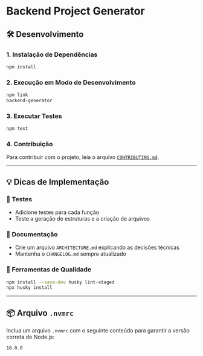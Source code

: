 # Backend Project Generator

## 🛠️ Desenvolvimento

### 1. Instalação de Dependências

```bash
npm install
```

### 2. Execução em Modo de Desenvolvimento

```bash
npm link
backend-generator
```

### 3. Executar Testes

```bash
npm test
```

### 4. Contribuição

Para contribuir com o projeto, leia o arquivo [`CONTRIBUTING.md`](./CONTRIBUTING.md).

---

## 💡 Dicas de Implementação

<!-- ### 🔹 Organização da Lógica

- Separe cada estrutura (layer, modular, DDD) em arquivos próprios  
- Crie um sistema de templates bem organizado -->

### 🔹 Testes

- Adicione testes para cada função  
- Teste a geração de estruturas e a criação de arquivos

### 🔹 Documentação

- Crie um arquivo `ARCHITECTURE.md` explicando as decisões técnicas  
- Mantenha o `CHANGELOG.md` sempre atualizado

### 🔹 Ferramentas de Qualidade

```bash
npm install --save-dev husky lint-staged
npx husky install
```

---

## 📦 Arquivo `.nvmrc`

Inclua um arquivo `.nvmrc` com o seguinte conteúdo para garantir a versão correta do Node.js:

```
18.0.0
```
